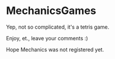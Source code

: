 MechanicsGames
==============

Yep, not so complicated, it's a tetris game.

Enjoy, et., leave your comments :)

Hope Mechanics was not registered yet.
